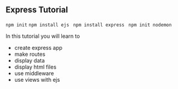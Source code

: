 ## Express Tutorial 

``` npm init ```
``` npm install ejs ```
``` npm install express```
``` npm init nodemon```

In this tutorial you will learn to 

* create express app
* make routes
* display data
* display html files
* use middleware
* use views with ejs
